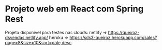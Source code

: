 # Projeto web em React com Spring Rest

Projeto disponível para testes nas clouds: 
netlify => https://queiroz-dsvendas.netlify.app/
heroku => https://sds3-queiroz.herokuapp.com/sales?page=8&size=10&sort=date,desc

